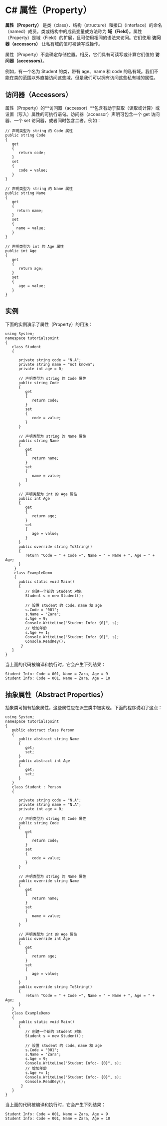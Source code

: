 
# C# 属性（Property）

**属性（Property）** 是类（class）、结构（structure）和接口（interface）的命名（named）成员。类或结构中的成员变量或方法称为 **域（Field）**。属性（Property）是域（Field）的扩展，且可使用相同的语法来访问。它们使用 **访问器（accessors）** 让私有域的值可被读写或操作。

属性（Property）不会确定存储位置。相反，它们具有可读写或计算它们值的 **访问器（accessors）**。

例如，有一个名为 Student 的类，带有 age、name 和 code 的私有域。我们不能在类的范围以外直接访问这些域，但是我们可以拥有访问这些私有域的属性。

## 访问器（Accessors）

属性（Property）的**访问器（accessor）**包含有助于获取（读取或计算）或设置（写入）属性的可执行语句。访问器（accessor）声明可包含一个 get 访问器、一个 set 访问器，或者同时包含二者。例如：

```
// 声明类型为 string 的 Code 属性
public string Code
{
   get
   {
      return code;
   }
   set
   {
      code = value;
   }
}

// 声明类型为 string 的 Name 属性
public string Name
{
   get
   {
     return name;
   }
   set
   {
     name = value;
   }
}

// 声明类型为 int 的 Age 属性
public int Age
{ 
   get
   {
      return age;
   }
   set
   {
      age = value;
   }
}

```

## 实例

下面的实例演示了属性（Property）的用法：

```
using System;
namespace tutorialspoint
{
   class Student
   {

      private string code = "N.A";
      private string name = "not known";
      private int age = 0;

      // 声明类型为 string 的 Code 属性
      public string Code
      {
         get
         {
            return code;
         }
         set
         {
            code = value;
         }
      }

      // 声明类型为 string 的 Name 属性
      public string Name
      {
         get
         {
            return name;
         }
         set
         {
            name = value;
         }
      }

      // 声明类型为 int 的 Age 属性
      public int Age
      {
         get
         {
            return age;
         }
         set
         {
            age = value;
         }
      }
      public override string ToString()
      {
         return "Code = " + Code +", Name = " + Name + ", Age = " + Age;
      }
    }
    class ExampleDemo
    {
      public static void Main()
      {
         // 创建一个新的 Student 对象
         Student s = new Student();

         // 设置 student 的 code、name 和 age
         s.Code = "001";
         s.Name = "Zara";
         s.Age = 9;
         Console.WriteLine("Student Info: {0}", s);
         // 增加年龄
         s.Age += 1;
         Console.WriteLine("Student Info: {0}", s);
         Console.ReadKey();
       }
   }
}

```

当上面的代码被编译和执行时，它会产生下列结果：

```
Student Info: Code = 001, Name = Zara, Age = 9
Student Info: Code = 001, Name = Zara, Age = 10

```

## 抽象属性（Abstract Properties）

抽象类可拥有抽象属性，这些属性应在派生类中被实现。下面的程序说明了这点：

```
using System;
namespace tutorialspoint
{
   public abstract class Person
   {
      public abstract string Name
      {
         get;
         set;
      }
      public abstract int Age
      {
         get;
         set;
      }
   }
   class Student : Person
   {

      private string code = "N.A";
      private string name = "N.A";
      private int age = 0;

      // 声明类型为 string 的 Code 属性
      public string Code
      {
         get
         {
            return code;
         }
         set
         {
            code = value;
         }
      }

      // 声明类型为 string 的 Name 属性
      public override string Name
      {
         get
         {
            return name;
         }
         set
         {
            name = value;
         }
      }

      // 声明类型为 int 的 Age 属性
      public override int Age
      {
         get
         {
            return age;
         }
         set
         {
            age = value;
         }
      }
      public override string ToString()
      {
         return "Code = " + Code +", Name = " + Name + ", Age = " + Age;
      }
   }
   class ExampleDemo
   {
      public static void Main()
      {
         // 创建一个新的 Student 对象
         Student s = new Student();

         // 设置 student 的 code、name 和 age
         s.Code = "001";
         s.Name = "Zara";
         s.Age = 9;
         Console.WriteLine("Student Info:- {0}", s);
         // 增加年龄
         s.Age += 1;
         Console.WriteLine("Student Info:- {0}", s);
         Console.ReadKey();
       }
   }
}

```

当上面的代码被编译和执行时，它会产生下列结果：

```
Student Info: Code = 001, Name = Zara, Age = 9
Student Info: Code = 001, Name = Zara, Age = 10

```

